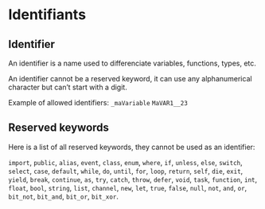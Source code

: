 # Identifiants

## Identifier

An identifier is a name used to differenciate variables, functions, types, etc.

An identifier cannot be a reserved keyword, it can use any alphanumerical character but can’t start with a digit.

Example of allowed identifiers:
`_maVariable`
`MaVAR1__23`

## Reserved keywords

Here is a list of all reserved keywords, they cannot be used as an identifier:

`import`, `public`, `alias`, `event`, `class`, `enum`, `where`, `if`, `unless`, `else`, `switch`, `select`, `case`, `default`, `while`, `do`, `until`, `for`, `loop`, `return`, `self`, `die`, `exit`, `yield`, `break`, `continue`, `as`, `try`, `catch`, `throw`, `defer`, `void`, `task`, `function`, `int`, `float`, `bool`, `string`, `list`, `channel`, `new`, `let`, `true`, `false`, `null`, `not`, `and`, `or`, `bit_not`, `bit_and`, `bit_or`, `bit_xor`.
